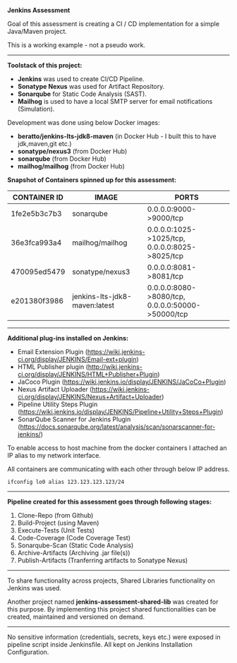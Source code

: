 **Jenkins Assessment**

Goal of this assessment is creating a CI / CD implementation for a simple Java/Maven project.

This is a working example - not a pseudo work.

---

**Toolstack of this project:**

* **Jenkins** was used to create CI/CD Pipeline.
* **Sonatype Nexus** was used for Artifact Repository.
* **Sonarqube** for Static Code Analysis (SAST).
* **Mailhog** is used to have a local SMTP server for email notifications (Simulation).

Development was done using below Docker images:

* **beratto/jenkins-lts-jdk8-maven** (in Docker Hub - I built this to have jdk,maven,git etc.)
* **sonatype/nexus3** (from Docker Hub)
* **sonarqube** (from Docker Hub)
* **mailhog/mailhog** (from Docker Hub)

**Snapshot of Containers spinned up for this assessment:**

| CONTAINER ID  | IMAGE | PORTS |
| ------------- | ------------- | ------------- |
| 1fe2e5b3c7b3  | sonarqube  | 0.0.0.0:9000->9000/tcp 
| 36e3fca993a4  | mailhog/mailhog  | 0.0.0.0:1025->1025/tcp, 0.0.0.0:8025->8025/tcp |
| 470095ed5479  | sonatype/nexus3  | 0.0.0.0:8081->8081/tcp |
| e201380f3986  | jenkins-lts-jdk8-maven:latest  | 0.0.0.0:8080->8080/tcp, 0.0.0.0:50000->50000/tcp | 

--- 

**Additional plug-ins installed on Jenkins:**

* Email Extension Plugin (https://wiki.jenkins-ci.org/display/JENKINS/Email-ext+plugin)
* HTML Publisher plugin (http://wiki.jenkins-ci.org/display/JENKINS/HTML+Publisher+Plugin)
* JaCoco Plugin (https://wiki.jenkins.io/display/JENKINS/JaCoCo+Plugin)
* Nexus Artifact Uploader (https://wiki.jenkins-ci.org/display/JENKINS/Nexus+Artifact+Uploader)
* Pipeline Utility Steps Plugin (https://wiki.jenkins.io/display/JENKINS/Pipeline+Utility+Steps+Plugin)
* SonarQube Scanner for Jenkins Plugin (https://docs.sonarqube.org/latest/analysis/scan/sonarscanner-for-jenkins/)

To enable access to host machine from the docker containers I attached an IP alias to my network interface. 

All containers are communicating with each other through below IP address.

```
ifconfig lo0 alias 123.123.123.123/24
```
---

**Pipeline created for this assessment goes through following stages:**

1. Clone-Repo (from Github)
1. Build-Project (using Maven)
1. Execute-Tests (Unit Tests)
1. Code-Coverage (Code Coverage Test)
1. Sonarqube-Scan (Static Code Analysis)
1. Archive-Artifacts (Archiving .jar file(s))
1. Publish-Artifacts (Tranferring artifacts to Sonatype Nexus)

---

To share functionality across projects, Shared Libraries functionality on Jenkins was used.

Another project named **jenkins-assessment-shared-lib** was created for this purpose. By implementing this project shared functionalities can be created, maintained and versioned on demand.

---

No sensitive information (credentials, secrets, keys etc.) were exposed in pipeline script inside Jenkinsfile. All kept on Jenkins Installation Configuration.
